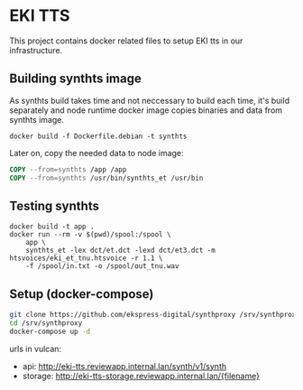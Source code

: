 # EKI TTS

This project contains docker related files to setup EKI tts in our infrastructure.

## Building synthts image

As synthts build takes time and not neccessary to build each time, it's build
separately and node runtime docker image copies binaries and data from synthts
image.

```
docker build -f Dockerfile.debian -t synthts
```

Later on, copy the needed data to node image:

```dockerfile
COPY --from=synthts /app /app
COPY --from=synthts /usr/bin/synthts_et /usr/bin
```

## Testing synthts

```
docker build -t app .
docker run --rm -v $(pwd)/spool:/spool \
    app \
    synthts_et -lex dct/et.dct -lexd dct/et3.dct -m htsvoices/eki_et_tnu.htsvoice -r 1.1 \
    -f /spool/in.txt -o /spool/out_tnu.wav
```

## Setup (docker-compose)

```sh
git clone https://github.com/ekspress-digital/synthproxy /srv/synthproxy
cd /srv/synthproxy
docker-compose up -d
```

urls in vulcan:

- api: http://eki-tts.reviewapp.internal.lan/synth/v1/synth
- storage: http://eki-tts-storage.reviewapp.internal.lan/{filename}
